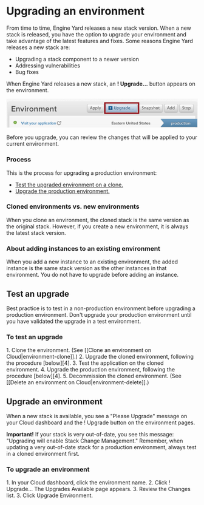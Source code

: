 <h1>Upgrading an environment</h1>

From time to time, Engine Yard releases a new stack version. When a new stack is released, you have the option to upgrade your environment and take advantage of the latest features and fixes. Some reasons Engine Yard releases a new stack are:  

* Upgrading a stack component to a newer version 
* Addressing vulnerabilities
* Bug fixes     

When Engine Yard releases a new stack, an **! Upgrade...** button appears on the environment.

![upgrades available](images/upgrades_available.png) 

Before you upgrade, you can review the changes that will be applied to your current environment.

<h3>Process</h3>

This is the process for upgrading a production environment:  

* [Test the upgraded environment on a clone.][3]  
* [Upgrade the production environment.][2]

<h3> Cloned environments vs. new environments</h3> 

When you clone an environment, the cloned stack is the same version as the original stack. However, if you create a new environment, it is always the latest stack version. 

<h3>About adding instances to an existing environment</h3>

When you add a new instance to an existing environment, the added instance is the same stack version as the other instances in that environment. You do not have to upgrade before adding an instance.


<h2 id="test">Test an upgrade</h2>

Best practice is to test in a non-production environment before upgrading a production environment. Don't upgrade your production environment until you have validated the upgrade in a test environment. 


<h3>To test an upgrade</h3>
1. Clone the environment. (See [[Clone an environment on Cloud|environment-clone]].)  
2. Upgrade the cloned environment, following the procedure [below][4].
3. Test the application on the cloned environment.
4. Upgrade the production environment, following the procedure [below][4].
5. Decommission the cloned environment. (See [[Delete an environment on Cloud|environment-delete]].)


<h2 id="topic2">Upgrade an environment</h2>

When a new stack is available, you see a "Please Upgrade" message on your Cloud dashboard and the ! Upgrade button on the environment pages.

<b>Important!</b> If your stack is very out-of-date, you see this message: "Upgrading will enable Stack Change Management." Remember, when updating a very out-of-date stack for a production environment, always test in a cloned environment first. 

<h3 id="upgrade">To upgrade an environment</h3>
1. In your Cloud dashboard, click the environment name.    
2. Click ! Upgrade...  
    The Upgrades Available page appears.  
3. Review the Changes list.  
3. Click Upgrade Environment.

[1]: #topic1        "topic1"
[2]: #topic2        "topic2"
[3]: #test        "test"
[4]: #upgrade        "upgrade"